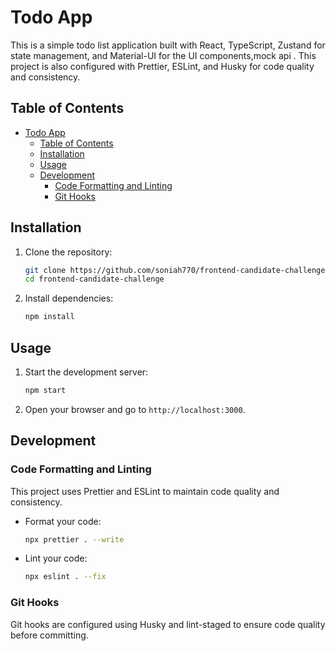 # Todo App

This is a simple todo list application built with React, TypeScript, Zustand for state management, and Material-UI for the UI components,mock api . This project is also configured with Prettier, ESLint, and Husky for code quality and consistency.

## Table of Contents

- [Todo App](#todo-app)
  - [Table of Contents](#table-of-contents)
  - [Installation](#installation)
  - [Usage](#usage)
  - [Development](#development)
    - [Code Formatting and Linting](#code-formatting-and-linting)
    - [Git Hooks](#git-hooks)

## Installation

1. Clone the repository:
    ```sh
    git clone https://github.com/soniah770/frontend-candidate-challenge.git
    cd frontend-candidate-challenge
    ```

2. Install dependencies:
    ```sh
    npm install
    ```

## Usage

1. Start the development server:
    ```sh
    npm start
    ```

2. Open your browser and go to `http://localhost:3000`.

## Development

### Code Formatting and Linting

This project uses Prettier and ESLint to maintain code quality and consistency.

- Format your code:
    ```sh
    npx prettier . --write
    ```

- Lint your code:
    ```sh
    npx eslint . --fix
    ```

### Git Hooks

Git hooks are configured using Husky and lint-staged to ensure code quality before committing.


